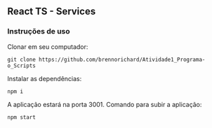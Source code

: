 ## React TS - Services

### Instruções de uso

Clonar em seu computador:
```
git clone https://github.com/brennorichard/Atividade1_Programa-o_Scripts
```
Instalar as dependências:
```
npm i
```
A aplicação estará na porta 3001. Comando para subir a aplicação:
```
npm start
```
